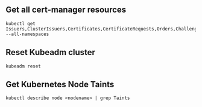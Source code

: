 ## Get all cert-manager resources

```Shell
kubectl get Issuers,ClusterIssuers,Certificates,CertificateRequests,Orders,Challenges --all-namespaces
```

## Reset Kubeadm cluster

```Shell
kubeadm reset
```

## Get Kubernetes Node Taints

```Shell
kubectl describe node <nodename> | grep Taints
```
